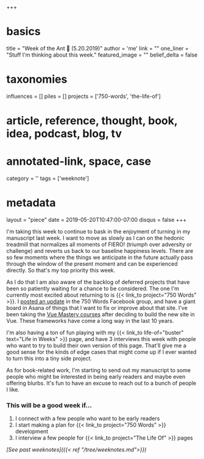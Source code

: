 +++
# basics
title     		 	= "Week of the Ant 🐜 (5.20.2019)"
author    		 	= 'me'
link      		 	= ""
one_liner 		 	= "Stuff I'm thinking about this week."
featured_image 	= "" 
belief_delta   	= false

# taxonomies
influences		 	= []
piles     		 	= []
projects			 	= ['750-words', 'the-life-of']

# article, reference, thought, book, idea, podcast, blog, tv
# annotated-link, space, case
category  		 	= ''
tags					 	= ['weeknote']

# metadata
layout	    	 	= "piece"
date      		 	= 2019-05-20T10:47:00-07:00
disqus    		 	= false
+++

I'm taking this week to continue to bask in the enjoyment of turning in my manuscript last week. I want to move as slowly as I can on the hedonic treadmill that normalizes all moments of FIERO! (triumph over adversity or challenge) and reverts us back to our baseline happiness levels. There are so few moments where the things we anticipate in the future actually pass through the window of the present moment and can be experienced directly. So that's my top priority this week.

As I do that I am also aware of the backlog of deferred projects that have been so patiently waiting for a chance to be considered. The one I'm currently most excited about returning to is {{< link_to project="750 Words" >}}. I <a href="https://www.facebook.com/750words/posts/10157598700234274" target="_blank">posted an update</a> in the 750 Words Facebook group, and have a giant board in Asana of things that I want to fix or improve about that site. I've been taking the <a href="https://www.vuemastery.com/courses" target="_blank">Vue Mastery courses</a> after deciding to build the new site in Vue. These frameworks have come a long way in the last 10 years.

I'm also having a ton of fun playing with my {{< link_to life-of="buster" text="Life in Weeks" >}} page, and have 3 interviews this week with people who want to try to build their own version of this page. That'll give me a good sense for the kinds of edge cases that might come up if I ever wanted to turn this into a tiny side project.

As for book-related work, I'm starting to send out my manuscript to some people who might be interested in being early readers and maybe even offering blurbs. It's fun to have an excuse to reach out to a bunch of people I like.

### This will be a good week if...

1. I connect with a few people who want to be early readers
2. I start making a plan for {{< link_to project="750 Words" >}} development
3. I interview a few people for {{< link_to project="The Life Of" >}} pages

*[See past weeknotes]({{< ref "/tree/weeknotes.md">}})*

